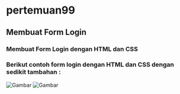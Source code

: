 # pertemuan99
## Membuat Form Login
### Membuat Form Login dengan HTML dan CSS
### Berikut contoh form login dengan HTML dan CSS dengan sedikit tambahan :
![Gambar](ss/ss1.png)
![Gambar](ss/ss2.png)